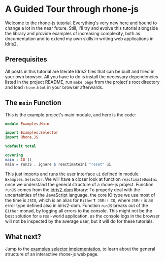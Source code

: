 # A Guided Tour through rhone-js

Welcome to the rhone-js tutorial. Everything's very new here and
bound to change a lot in the near future. Still, I'll try and evolve
this tutorial alongside the library and provide examples of
increasing complexity, both as documentation and to extend
my own skills in writing web applications in Idris2.

## Prerequisites

All posts in this tutorial are literate Idris2 files that
can be built and tried in your own browser. All you have to do
is install the necessary dependencies listed in the project
README, run `make page` from the project's root directory and
load `rhone.html` in your browser afterwards.

## The `main` Function

This is the example project's main module, and here is
the code:

```idris
module Examples.Main

import Examples.Selector
import Rhone.JS

%default total

covering
main : IO ()
main = runJS . ignore $ reactimateIni "reset" ui
```

This just imports and runs the user interface `ui` defined in module
`Examples.Selector`. We will have a closer
look at function `reactimateDomIni` once we understand the general
structure of a rhone-js project. Function `runJS` comes from
the [idris2-dom](https://github.com/stefan-hoeck/idris2-dom)
library: To properly deal with the uncertainties of the
JavaScript language, the core IO type we use most of the time
is `JSIO`, which is an alias for `EitherT JSErr IO`, where
`JSErr` is an error type defined also in idris2-dom.
Function `runJS` breaks out of the `Either` monad, by logging
all errors to the console. This might not be the best solution for a
real-world application, as the console logs in the browser
will not be inspected by the average user, but it will do
for these tutorials.

## What next?

Jump to the [examples selector implementation](Selector.md), to learn about the
general structure of an interactive rhone-js web page.

<!-- vi: filetype=idris2:syntax=markdown
-->
